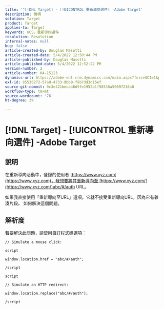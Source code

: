 ```yaml
---
title: '"[!DNL Target] - [!UICONTROL 重新導向選件] -Adobe Target'
description: 說明
solution: Target
product: Target
applies-to: Target
keywords: KCS，重新導向選件
resolution: Resolution
internal-notes: null
bug: false
article-created-by: Douglas Masotti
article-created-date: 5/4/2022 12:50:44 PM
article-published-by: Douglas Masotti
article-published-date: 5/4/2022 12:52:22 PM
version-number: 2
article-number: KA-15123
dynamics-url: https://adobe-ent.crm.dynamics.com/main.aspx?forceUCI=1&pagetype=entityrecord&etn=knowledgearticle&id=721ba4cb-a8cb-ec11-a7b6-6045bd00d7cd
exl-id: 85536272-57a0-4733-9bb8-f8b7dd3d15ef
source-git-commit: 0c3e421beca46d9fe1952b1f98538a50697216a0
workflow-type: tm+mt
source-wordcount: '76'
ht-degree: 3%

---
```


# [!DNL Target] - [!UICONTROL 重新導向選件] -Adobe Target

## 說明


在重新導向活動中，登錄的使用者 [https://www.xyz.com](https://www.xyz.com)，我想要將其重新導向至 [https://www.xyz.com/](https://www.xyz.com/)abc/#/auth URL。

如果我直接使用「重新導向至URL」選項，它就不接受重新導向URL，因為它有雜湊片段。 如何解決這個問題。


## 解析度


若要解決此問題，請使用自訂程式碼選項：

```
// Simulate a mouse click:

script

window.location.href = "abc/#/auth";

/script
```

```
script

// Simulate an HTTP redirect:

window.location.replace("abc/#/auth");

/script
```
